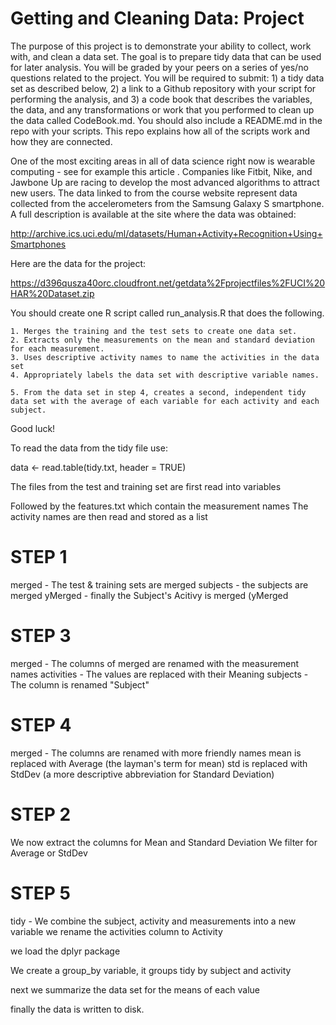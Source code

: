 Getting and Cleaning Data: Project
================
The purpose of this project is to demonstrate your ability to collect, work with, and clean a data set. The goal is to prepare tidy data that can be used for later analysis. You will be graded by your peers on a series of yes/no questions related to the project. You will be required to submit: 1) a tidy data set as described below, 2) a link to a Github repository with your script for performing the analysis, and 3) a code book that describes the variables, the data, and any transformations or work that you performed to clean up the data called CodeBook.md. You should also include a README.md in the repo with your scripts. This repo explains how all of the scripts work and how they are connected. 

One of the most exciting areas in all of data science right now is wearable computing - see for example this article . Companies like Fitbit, Nike, and Jawbone Up are racing to develop the most advanced algorithms to attract new users. The data linked to from the course website represent data collected from the accelerometers from the Samsung Galaxy S smartphone. A full description is available at the site where the data was obtained:

http://archive.ics.uci.edu/ml/datasets/Human+Activity+Recognition+Using+Smartphones

Here are the data for the project:

https://d396qusza40orc.cloudfront.net/getdata%2Fprojectfiles%2FUCI%20HAR%20Dataset.zip

 You should create one R script called run_analysis.R that does the following. 

    1. Merges the training and the test sets to create one data set.
    2. Extracts only the measurements on the mean and standard deviation for each measurement. 
    3. Uses descriptive activity names to name the activities in the data set
    4. Appropriately labels the data set with descriptive variable names. 

    5. From the data set in step 4, creates a second, independent tidy data set with the average of each variable for each activity and each subject.

Good luck!

To read the data from the tidy file use:

 data <- read.table(tidy.txt, header = TRUE)

 The files from the test and training set are first read into variables

 Followed by the features.txt which contain the measurement names
 The activity names are then read and stored as a list

 # STEP 1 
 merged - The test & training sets are merged
 subjects - the subjects are merged
 yMerged - finally the Subject's Acitivy is merged (yMerged

 # STEP 3
 merged - The columns of merged are renamed with the measurement names
 activities - The values are replaced with their Meaning
 subjects - The column is renamed "Subject"

 # STEP 4
 merged - The columns are renamed with more friendly names
  mean is replaced with Average (the layman's term for mean)
  std  is replaced with StdDev (a more descriptive abbreviation for Standard Deviation)


 # STEP 2

 We now extract the columns for Mean and Standard Deviation 
    We filter for Average or StdDev

 # STEP 5

 tidy - We combine the subject, activity and measurements into a new variable
 we rename the activities column to Activity

 we load the dplyr package

 We create a group_by variable, it groups tidy by subject and activity

 next we summarize the data set for the means of each value

 finally the data is written to disk.